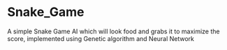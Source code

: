 # Snake_Game
A simple Snake Game AI which will look food and grabs it to maximize the score, implemented using Genetic algorithm and Neural Network
